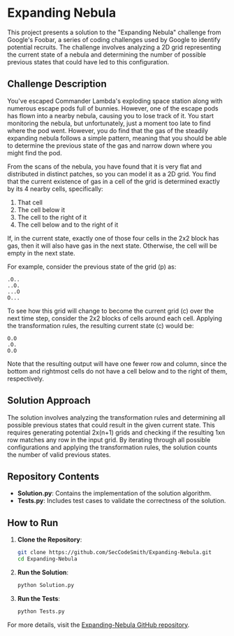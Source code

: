 # Expanding Nebula

This project presents a solution to the "Expanding Nebula" challenge from Google's Foobar, a series of coding challenges used by Google to identify potential recruits. The challenge involves analyzing a 2D grid representing the current state of a nebula and determining the number of possible previous states that could have led to this configuration.

## Challenge Description

You've escaped Commander Lambda's exploding space station along with numerous escape pods full of bunnies. However, one of the escape pods has flown into a nearby nebula, causing you to lose track of it. You start monitoring the nebula, but unfortunately, just a moment too late to find where the pod went. However, you do find that the gas of the steadily expanding nebula follows a simple pattern, meaning that you should be able to determine the previous state of the gas and narrow down where you might find the pod.

From the scans of the nebula, you have found that it is very flat and distributed in distinct patches, so you can model it as a 2D grid. You find that the current existence of gas in a cell of the grid is determined exactly by its 4 nearby cells, specifically:

1. That cell
2. The cell below it
3. The cell to the right of it
4. The cell below and to the right of it

If, in the current state, exactly one of those four cells in the 2x2 block has gas, then it will also have gas in the next state. Otherwise, the cell will be empty in the next state.

For example, consider the previous state of the grid (p) as:


```
.O..
..O.
...O
O...
```


To see how this grid will change to become the current grid (c) over the next time step, consider the 2x2 blocks of cells around each cell. Applying the transformation rules, the resulting current state (c) would be:


```
O.O
.O.
O.O
```


Note that the resulting output will have one fewer row and column, since the bottom and rightmost cells do not have a cell below and to the right of them, respectively.

## Solution Approach

The solution involves analyzing the transformation rules and determining all possible previous states that could result in the given current state. This requires generating potential 2x(n+1) grids and checking if the resulting 1xn row matches any row in the input grid. By iterating through all possible configurations and applying the transformation rules, the solution counts the number of valid previous states.

## Repository Contents

- **Solution.py**: Contains the implementation of the solution algorithm.
- **Tests.py**: Includes test cases to validate the correctness of the solution.

## How to Run

1. **Clone the Repository**:
   ```bash
   git clone https://github.com/SecCodeSmith/Expanding-Nebula.git
   cd Expanding-Nebula
   ```


2. **Run the Solution**:
   ```bash
   python Solution.py
   ```


3. **Run the Tests**:
   ```bash
   python Tests.py
   ```


For more details, visit the [Expanding-Nebula GitHub repository](https://github.com/SecCodeSmith/Expanding-Nebula).

